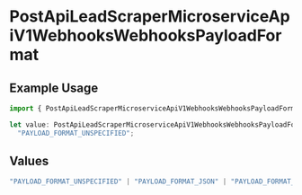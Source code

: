 # PostApiLeadScraperMicroserviceApiV1WebhooksWebhooksPayloadFormat

## Example Usage

```typescript
import { PostApiLeadScraperMicroserviceApiV1WebhooksWebhooksPayloadFormat } from "oppulence-backend-sdk/models/operations";

let value: PostApiLeadScraperMicroserviceApiV1WebhooksWebhooksPayloadFormat =
  "PAYLOAD_FORMAT_UNSPECIFIED";
```

## Values

```typescript
"PAYLOAD_FORMAT_UNSPECIFIED" | "PAYLOAD_FORMAT_JSON" | "PAYLOAD_FORMAT_XML" | "PAYLOAD_FORMAT_FORM_DATA" | "PAYLOAD_FORMAT_PROTOBUF" | "PAYLOAD_FORMAT_YAML"
```